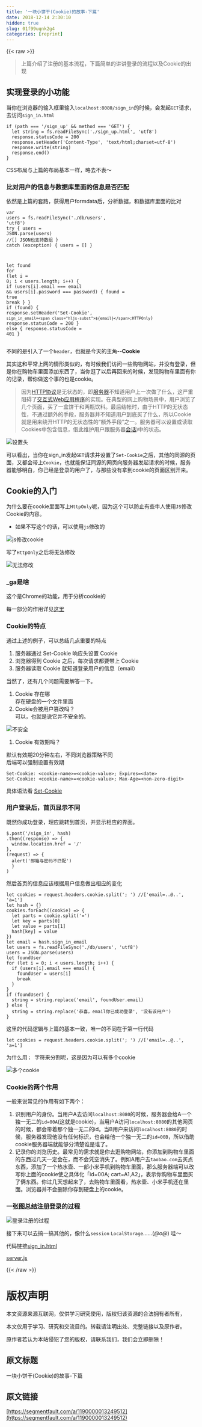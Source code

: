 ```yaml
---
title: '一块小饼干(Cookie)的故事-下篇' 
date: 2018-12-14 2:30:10
hidden: true
slug: 01f99uqnk2g4
categories: [reprint]
---
```


{{< raw >}}

                    
<blockquote>上篇介绍了注册的基本流程，下篇简单的讲讲登录的流程以及Cookie的出现</blockquote>
<h2 id="articleHeader0">实现登录的小功能</h2>
<p>当你在浏览器的输入框里输入<code>localhost:8080/sign_in</code>的时候，会发起<code>GET</code>请求，去访问<code>sign_in.html</code></p>
<div class="widget-codetool" style="display:none;">
      <div class="widget-codetool--inner">
      <span class="selectCode code-tool" data-toggle="tooltip" data-placement="top" title="" data-original-title="全选"></span>
      <span type="button" class="copyCode code-tool" data-toggle="tooltip" data-placement="top" data-clipboard-text="if (path === '/sign_up' &amp;&amp; method === 'GET') {
  let string = fs.readFileSync('./sign_up.html', 'utf8')
  response.statusCode = 200
  response.setHeader('Content-Type', 'text/html;charset=utf-8')
  response.write(string)
  response.end()
}" title="" data-original-title="复制"></span>
      <span type="button" class="saveToNote code-tool" data-toggle="tooltip" data-placement="top" title="" data-original-title="放进笔记"></span>
      </div>
      </div><pre class="javascript hljs"><code class="javascript"><span class="hljs-keyword">if</span> (path === <span class="hljs-string">'/sign_up'</span> &amp;&amp; method === <span class="hljs-string">'GET'</span>) {
  <span class="hljs-keyword">let</span> string = fs.readFileSync(<span class="hljs-string">'./sign_up.html'</span>, <span class="hljs-string">'utf8'</span>)
  response.statusCode = <span class="hljs-number">200</span>
  response.setHeader(<span class="hljs-string">'Content-Type'</span>, <span class="hljs-string">'text/html;charset=utf-8'</span>)
  response.write(string)
  response.end()
}</code></pre>
<p>CSS布局与上篇的布局基本一样，略去不表～</p>
<h3 id="articleHeader1">比对用户的信息与数据库里面的信息是否匹配</h3>
<p>依然是上篇的套路，获得用户formdata后，分析数据，和数据库里面的比对</p>
<div class="widget-codetool" style="display:none;">
      <div class="widget-codetool--inner">
      <span class="selectCode code-tool" data-toggle="tooltip" data-placement="top" title="" data-original-title="全选"></span>
      <span type="button" class="copyCode code-tool" data-toggle="tooltip" data-placement="top" data-clipboard-text="var users = fs.readFileSync('./db/users', 'utf8')
try {
    users = JSON.parse(users) //[] JSON也支持数组
} catch (exception) {
    users = []
}

let found 
for (let i = 0; i < users.length; i++) {
if (users[i].email === email &amp;&amp; users[i].password === password) {
  found = true
  break
  }
}
if (found) {
  response.setHeader('Set-Cookie', `sign_in_email=${email};HTTPOnly`)
  response.statusCode = 200
} else {
  response.statusCode = 401
}" title="" data-original-title="复制"></span>
      <span type="button" class="saveToNote code-tool" data-toggle="tooltip" data-placement="top" title="" data-original-title="放进笔记"></span>
      </div>
      </div><pre class="javascript hljs"><code class="javascript"><span class="hljs-keyword">var</span> users = fs.readFileSync(<span class="hljs-string">'./db/users'</span>, <span class="hljs-string">'utf8'</span>)
<span class="hljs-keyword">try</span> {
    users = <span class="hljs-built_in">JSON</span>.parse(users) <span class="hljs-comment">//[] JSON也支持数组</span>
} <span class="hljs-keyword">catch</span> (exception) {
    users = []
}

<span class="hljs-keyword">let</span> found 
<span class="hljs-keyword">for</span> (<span class="hljs-keyword">let</span> i = <span class="hljs-number">0</span>; i &lt; users.length; i++) {
<span class="hljs-keyword">if</span> (users[i].email === email &amp;&amp; users[i].password === password) {
  found = <span class="hljs-literal">true</span>
  <span class="hljs-keyword">break</span>
  }
}
<span class="hljs-keyword">if</span> (found) {
  response.setHeader(<span class="hljs-string">'Set-Cookie'</span>, <span class="hljs-string">`sign_in_email=<span class="hljs-subst">${email}</span>;HTTPOnly`</span>)
  response.statusCode = <span class="hljs-number">200</span>
} <span class="hljs-keyword">else</span> {
  response.statusCode = <span class="hljs-number">401</span>
}</code></pre>
<p>不同的是引入了一个<code>header</code>，也就是今天的主角--<strong>Cookie</strong></p>
<p>其实这和平常上网的情形类似的，有时候我们访问一些购物网站，并没有登录，但是你在购物车里面添加东西了，当你逛了以后再回来的时候，发现购物车里面有你的记录，帮你做这个事的也是cookie。</p>
<blockquote>因为<a href="https://zh.wikipedia.org/wiki/HTTP" rel="nofollow noreferrer" target="_blank">HTTP协议</a>是无状态的，即<a href="https://zh.wikipedia.org/wiki/%E6%9C%8D%E5%8A%A1%E5%99%A8" rel="nofollow noreferrer" target="_blank">服务器</a>不知道用户上一次做了什么，这严重阻碍了<a href="https://zh.wikipedia.org/w/index.php?title=%E4%BA%A4%E4%BA%92%E5%BC%8FWeb%E5%BA%94%E7%94%A8%E7%A8%8B%E5%BA%8F&amp;action=edit&amp;redlink=1" rel="nofollow noreferrer" target="_blank">交互式Web应用程序</a>的实现。在典型的网上购物场景中，用户浏览了几个页面，买了一盒饼干和两瓶饮料。最后结帐时，由于HTTP的无状态性，不通过额外的手段，服务器并不知道用户到底买了什么，所以Cookie就是用来绕开HTTP的无状态性的“额外手段”之一。服务器可以设置或读取Cookies中包含信息，借此维护用户跟服务器<a href="https://zh.wikipedia.org/wiki/%E4%BC%9A%E8%AF%9D_(%E8%AE%A1%E7%AE%97%E6%9C%BA%E7%A7%91%E5%AD%A6" rel="nofollow noreferrer" target="_blank">会话</a>)中的状态。</blockquote>
<p><span class="img-wrap"><img data-src="/img/remote/1460000013249517" src="https://static.alili.tech/img/remote/1460000013249517" alt="设置头" title="设置头" style="cursor: pointer; display: inline;"></span></p>
<p>可以看出，当你在sign_in发起<code>GET</code>请求并设置了<code>Set-Cookie</code>之后，其他的同源的页面，又都会带上<code>Cookie</code>，也就能保证同源的网页向服务器发起请求的时候，服务器能够明白，你己经是登录的用户了，与那些没有拿到cookie的页面区别开来。</p>
<h2 id="articleHeader2">Cookie的入门</h2>
<p>为什么要在cookie里面写上<code>HttpOnly</code>呢，因为这个可以防止有些牛人使用<code>JS</code>修改Cookie的内容。</p>
<ul><li>如果不写这个的话，可以使用<code>js</code>修改的</li></ul>
<p><span class="img-wrap"><img data-src="/img/remote/1460000013249518" src="https://static.alili.tech/img/remote/1460000013249518" alt="js修改cookie" title="js修改cookie" style="cursor: pointer; display: inline;"></span></p>
<p>写了<code>HttpOnly</code>之后将无法修改</p>
<p><span class="img-wrap"><img data-src="/img/remote/1460000013249519?w=739&amp;h=190" src="https://static.alili.tech/img/remote/1460000013249519?w=739&amp;h=190" alt="无法修改" title="无法修改" style="cursor: pointer; display: inline;"></span></p>
<h3 id="articleHeader3">_ga是啥</h3>
<p>这个是Chrome的功能，用于分析cookie的</p>
<p>每一部分的作用详见<a href="https://stackoverflow.com/questions/16102436/what-are-the-values-in-ga-cookie" rel="nofollow noreferrer" target="_blank">这里</a></p>
<h3 id="articleHeader4">Cookie的特点</h3>
<p>通过上述的例子，可以总结几点重要的特点</p>
<ol>
<li>服务器通过 Set-Cookie 响应头设置 Cookie</li>
<li>浏览器得到 Cookie 之后，每次请求都要带上 Cookie</li>
<li>服务器读取 Cookie 就知道登录用户的信息（email）</li>
</ol>
<p>当然了，还有几个问题需要解答一下。</p>
<ol>
<li>Cookie 存在哪<br>存在硬盘的一个文件里面</li>
<li>Cookie会被用户篡改吗？<br>可以，也就是说它并不安全的。</li>
</ol>
<p><span class="img-wrap"><img data-src="/img/remote/1460000013249520?w=1052&amp;h=664" src="https://static.alili.tech/img/remote/1460000013249520?w=1052&amp;h=664" alt="不安全" title="不安全" style="cursor: pointer;"></span></p>
<ol><li>Cookie 有效期吗？</li></ol>
<p>默认有效期20分钟左右，不同浏览器策略不同<br>后端可以强制设置有效期</p>
<div class="widget-codetool" style="display:none;">
      <div class="widget-codetool--inner">
      <span class="selectCode code-tool" data-toggle="tooltip" data-placement="top" title="" data-original-title="全选"></span>
      <span type="button" class="copyCode code-tool" data-toggle="tooltip" data-placement="top" data-clipboard-text="Set-Cookie: <cookie-name>=<cookie-value>; Expires=<date>
Set-Cookie: <cookie-name>=<cookie-value>; Max-Age=<non-zero-digit>" title="" data-original-title="复制"></span>
      <span type="button" class="saveToNote code-tool" data-toggle="tooltip" data-placement="top" title="" data-original-title="放进笔记"></span>
      </div>
      </div><pre class="javascript hljs"><code class="javascript"><span class="hljs-built_in">Set</span>-Cookie: &lt;cookie-name&gt;=&lt;cookie-value&gt;; Expires=&lt;date&gt;
Set-Cookie: &lt;cookie-name&gt;=&lt;cookie-value&gt;; Max-Age=&lt;non-zero-digit&gt;</code></pre>
<p>具体语法看 <a href="https://developer.mozilla.org/en-US/docs/Web/HTTP/Headers/Set-Cookie" rel="nofollow noreferrer" target="_blank">Set-Cookie</a></p>
<h3 id="articleHeader5">用户登录后，首页显示不同</h3>
<p>既然你成功登录，理应跳转到首页，并显示相应的界面。</p>
<div class="widget-codetool" style="display:none;">
      <div class="widget-codetool--inner">
      <span class="selectCode code-tool" data-toggle="tooltip" data-placement="top" title="" data-original-title="全选"></span>
      <span type="button" class="copyCode code-tool" data-toggle="tooltip" data-placement="top" data-clipboard-text="$.post('/sign_in', hash)
.then((response) => {
  window.location.href = '/'
}, 
(request) => {
  alert('邮箱与密码不匹配')
  }
)" title="" data-original-title="复制"></span>
      <span type="button" class="saveToNote code-tool" data-toggle="tooltip" data-placement="top" title="" data-original-title="放进笔记"></span>
      </div>
      </div><pre class="javascript hljs"><code class="javascript">$.post(<span class="hljs-string">'/sign_in'</span>, hash)
.then(<span class="hljs-function">(<span class="hljs-params">response</span>) =&gt;</span> {
  <span class="hljs-built_in">window</span>.location.href = <span class="hljs-string">'/'</span>
}, 
(request) =&gt; {
  alert(<span class="hljs-string">'邮箱与密码不匹配'</span>)
  }
)</code></pre>
<p>然后首页的信息应该根据用户信息做出相应的变化</p>
<div class="widget-codetool" style="display:none;">
      <div class="widget-codetool--inner">
      <span class="selectCode code-tool" data-toggle="tooltip" data-placement="top" title="" data-original-title="全选"></span>
      <span type="button" class="copyCode code-tool" data-toggle="tooltip" data-placement="top" data-clipboard-text="let cookies = request.headers.cookie.split('; ') //['email=..@..', 'a=1']
let hash = {}
cookies.forEach((cookie) => {
  let parts = cookie.split('=')
  let key = parts[0]
  let value = parts[1]
  hash[key] = value
})
let email = hash.sign_in_email
let users = fs.readFileSync('./db/users', 'utf8')
users = JSON.parse(users)
let foundUser
for (let i = 0; i < users.length; i++) {
  if (users[i].email === email) {
    foundUser = users[i]
    break
  }
}
if (foundUser) {
  string = string.replace('email', foundUser.email)
} else {
  string = string.replace('恭喜，email你已成功登录', '没有该用户')
}" title="" data-original-title="复制"></span>
      <span type="button" class="saveToNote code-tool" data-toggle="tooltip" data-placement="top" title="" data-original-title="放进笔记"></span>
      </div>
      </div><pre class="javascript hljs"><code class="javascript"><span class="hljs-keyword">let</span> cookies = request.headers.cookie.split(<span class="hljs-string">'; '</span>) <span class="hljs-comment">//['email=..@..', 'a=1']</span>
<span class="hljs-keyword">let</span> hash = {}
cookies.forEach(<span class="hljs-function">(<span class="hljs-params">cookie</span>) =&gt;</span> {
  <span class="hljs-keyword">let</span> parts = cookie.split(<span class="hljs-string">'='</span>)
  <span class="hljs-keyword">let</span> key = parts[<span class="hljs-number">0</span>]
  <span class="hljs-keyword">let</span> value = parts[<span class="hljs-number">1</span>]
  hash[key] = value
})
<span class="hljs-keyword">let</span> email = hash.sign_in_email
<span class="hljs-keyword">let</span> users = fs.readFileSync(<span class="hljs-string">'./db/users'</span>, <span class="hljs-string">'utf8'</span>)
users = <span class="hljs-built_in">JSON</span>.parse(users)
<span class="hljs-keyword">let</span> foundUser
<span class="hljs-keyword">for</span> (<span class="hljs-keyword">let</span> i = <span class="hljs-number">0</span>; i &lt; users.length; i++) {
  <span class="hljs-keyword">if</span> (users[i].email === email) {
    foundUser = users[i]
    <span class="hljs-keyword">break</span>
  }
}
<span class="hljs-keyword">if</span> (foundUser) {
  string = string.replace(<span class="hljs-string">'email'</span>, foundUser.email)
} <span class="hljs-keyword">else</span> {
  string = string.replace(<span class="hljs-string">'恭喜，email你已成功登录'</span>, <span class="hljs-string">'没有该用户'</span>)
}</code></pre>
<p>这里的代码逻辑与上篇的基本一致，唯一的不同在于第一行代码</p>
<p><code>let cookies = request.headers.cookie.split('; ') //['email=..@..', 'a=1']</code></p>
<p>为什么用<code>； </code>字符来分割呢，这是因为可以有多个cookie</p>
<p><span class="img-wrap"><img data-src="/img/remote/1460000013249521?w=807&amp;h=214" src="https://static.alili.tech/img/remote/1460000013249521?w=807&amp;h=214" alt="多个cookie" title="多个cookie" style="cursor: pointer; display: inline;"></span></p>
<h3 id="articleHeader6">Cookie的两个作用</h3>
<p>一般来说常见的作用有如下两个：</p>
<ol>
<li>识别用户的身份。当用户A去访问<code>localhost:8080</code>的时候，服务器会给A一个独一无二的<code>id=00A</code>(这就是cookie)，当用户A访问<code>localhost:8080</code>的其他网页的时候，都会带着那个独一无二的id。当B用户来访问<code>localhost:8080</code>的时候，服务器发现他没有任何标识，也会给他一个独一无二的<code>id=00B</code>，所以借助cookie服务器端就能够分清楚谁是谁了。</li>
<li>记录你的浏览历史。最常见的需求就是你去逛购物网站，你添加到购物车里面的东西过几天一定会在，而不会凭空消失了。例如A用户去<code>taobao.com</code>去买点东西，添加了一个热水壶、一部小米手机到购物车里面，那么服务器端可以改写你上面的cookie使之具体化「id=00A; cart=A1,A2」，表示你购物车里面买了俩东西。你过几天想起来了，去购物车里面看，热水壶、小米手机还在里面。浏览器并不会删除你存到硬盘上的cookie。</li>
</ol>
<h3 id="articleHeader7">一张图总结注册登录的过程</h3>
<p><span class="img-wrap"><img data-src="/img/remote/1460000013249522?w=997&amp;h=740" src="https://static.alili.tech/img/remote/1460000013249522?w=997&amp;h=740" alt="登录注册的过程" title="登录注册的过程" style="cursor: pointer; display: inline;"></span></p>
<p>接下来可以去搞一搞其他的，像什么<code>session</code> <code>LocalStorage</code>……(<em>@ο@</em>) 哇～</p>
<p>代码链接<a href="https://github.com/codevvvv9/AJAXDemo_nodeJsServer/blob/master/sign_in.html" rel="nofollow noreferrer" target="_blank">sign_in.html</a></p>
<p><a href="https://github.com/codevvvv9/AJAXDemo_nodeJsServer/blob/master/server.js" rel="nofollow noreferrer" target="_blank">server.js</a></p>

                
{{< /raw >}}

# 版权声明
本文资源来源互联网，仅供学习研究使用，版权归该资源的合法拥有者所有，

本文仅用于学习、研究和交流目的。转载请注明出处、完整链接以及原作者。

原作者若认为本站侵犯了您的版权，请联系我们，我们会立即删除！

## 原文标题
一块小饼干(Cookie)的故事-下篇

## 原文链接
[https://segmentfault.com/a/1190000013249512](https://segmentfault.com/a/1190000013249512)

